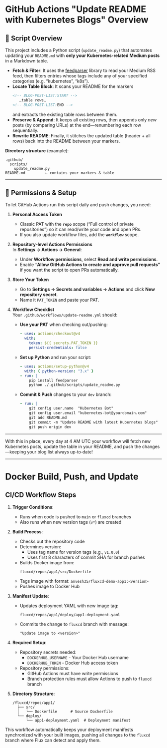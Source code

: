 # GitHub Actions "Update README with Kubernetes Blogs" Overview  

## 🚀 Script Overview

This project includes a Python script (`update_readme.py`) that automates updating your `README.md` with **only your Kubernetes‑related Medium posts** in a Markdown table.  

- **Fetch & Filter**: It uses the [feedparser](https://feedparser.readthedocs.io/en/latest/) library to read your Medium RSS feed, then filters entries whose tags include any of your specified categories (e.g. “kubernetes”, “k8s”). 
- **Locate Table Block**: It scans your README for the markers  
  ```md
  <!-- BLOG-POST-LIST:START -->
     …table rows…
  <!-- BLOG-POST-LIST:END -->
  ```  
  and extracts the existing table rows between them. 
- **Preserve & Append**: It keeps all existing rows, then appends only _new_ posts (by comparing URLs) at the end—renumbering each row sequentially.  
- **Rewrite README**: Finally, it stitches the updated table (header + all rows) back into the README between your markers.

**Directory structure** (example):

```
.github/
  scripts/
    update_readme.py
README.md         ← contains your markers & table
```

---

## 🔐 Permissions & Setup

To let GitHub Actions run this script daily and push changes, you need:

1. **Personal Access Token**  
   - Classic PAT with the **`repo`** scope (“Full control of private repositories”) so it can read/write your code and open PRs. 
   - If you also update workflow files, add the **`workflow`** scope.  

2. **Repository‑level Actions Permissions**  
   In **Settings → Actions → General**:  
   - Under **Workflow permissions**, select **Read and write permissions**.  
   - Enable **“Allow GitHub Actions to create and approve pull requests”** if you want the script to open PRs automatically.  

3. **Store Your Token**  
   - Go to **Settings → Secrets and variables → Actions** and click **New repository secret**.  
   - Name it `PAT_TOKEN` and paste your PAT.

4. **Workflow Checklist**  
   Your `.github/workflows/update-readme.yml` should:  
   - **Use your PAT** when checking out/pushing:
     ```yaml
     - uses: actions/checkout@v4
       with:
         token: ${{ secrets.PAT_TOKEN }}
         persist-credentials: false
     ```  
   - **Set up Python** and run your script:
     ```yaml
     - uses: actions/setup-python@v4
       with: { python-version: "3.x" }
     - run: |
         pip install feedparser
         python ./.github/scripts/update_readme.py
     ```  
   - **Commit & Push** changes to your `dev` branch:
     ```yaml
     - run: |
         git config user.name  "Kubernetes Bot"
         git config user.email "kubernetes-bot@yourdomain.com"
         git add README.md
         git commit -m "Update README with latest Kubernetes blogs"
         git push origin dev
     ```

---

With this in place, every day at 4 AM UTC your workflow will fetch new Kubernetes posts, update the table in your README, and push the changes—keeping your blog list always up‑to‑date!


---

# Docker Build, Push, and Update  

## CI/CD Workflow Steps

1. **Trigger Conditions**:
   - Runs when code is pushed to `main` or `fluxcd` branches
   - Also runs when new version tags (`v*`) are created

2. **Build Process**:
   - Checks out the repository code
   - Determines version:
     - Uses tag name for version tags (e.g., `v1.0.0`)
     - Uses first 8 characters of commit SHA for branch pushes
   - Builds Docker image from:
     ```
     fluxcd/repos/app1/src/Dockerfile
     ```
   - Tags image with format: `anvesh35/fluxcd-demo-app1:<version>`
   - Pushes image to Docker Hub

3. **Manifest Update**:
   - Updates deployment YAML with new image tag:
     ```
     fluxcd/repos/app1/deploy/app1-deployment.yaml
     ```
   - Commits the change to `fluxcd` branch with message:
     ```
     "Update image to <version>"
     ```

4. **Required Setup**:
   - Repository secrets needed:
     - `DOCKERHUB_USERNAME` - Your Docker Hub username
     - `DOCKERHUB_TOKEN` - Docker Hub access token
   - Repository permissions:
     - GitHub Actions must have write permissions
     - Branch protection rules must allow Actions to push to `fluxcd` branch

5. **Directory Structure**:
   ```
   /fluxcd/repos/app1/
     ├── src/
     │   └── Dockerfile      # Source Dockerfile
     └── deploy/
         └── app1-deployment.yaml  # Deployment manifest
   ```

This workflow automatically keeps your deployment manifests synchronized with your built images, pushing all changes to the `fluxcd` branch where Flux can detect and apply them.